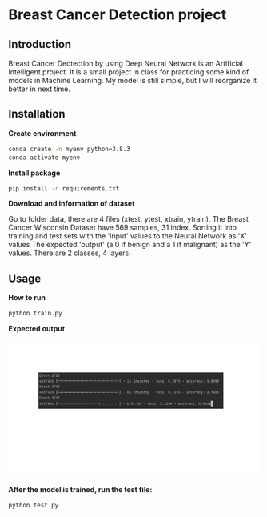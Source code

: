 ﻿# Breast Cancer Detection project
 

## Introduction

Breast Cancer Dectection by using Deep Neural Network is an Artificial Intelligent project. 
It is a small project in class for practicing some kind of models in Machine Learning.
My model is still simple, but I will reorganize it better in next time.


## Installation

**Create environment**

``` bash
conda create -n myenv python=3.8.3
conda activate myenv
```

**Install package**

``` bash
pip install -r requirements.txt
```

**Download and information of dataset**

Go to folder data, there are 4 files (xtest, ytest, xtrain, ytrain).
The Breast Cancer Wisconsin Dataset have 569 samples, 31 index.
Sorting it into training and test sets with the 'input' values to the Neural Network as 'X' values
The expected 'output' (a 0 if benign and a 1 if malignant) as the 'Y' values.
There are 2 classes, 4 layers.


## Usage

**How to run**

``` bash
python train.py
```

**Expected output**

![expected output training image](https://github.com/ThyLy02/Breast-Cancer-Detection/blob/main/images/trainimage.png)

**After the model is trained, run the test file:**

``` bash
python test.py
```



